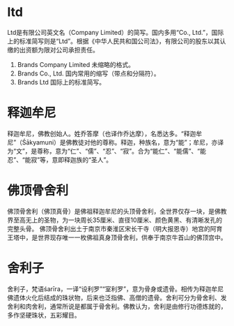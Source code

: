 # ltd
Ltd是有限公司英文名（Company Limited）的简写。国内多用“Co., Ltd.”，国际上的标准简写则是“Ltd”。根据《中华人民共和国公司法》，有限公司的股东以其认缴的出资额为限对公司承担责任。

1. Brands Company Limited 未缩略的格式。
2. Brands Co., Ltd. 国内常用的缩写（带点和分隔符）。
3. Brands Ltd 国际上的标准简写。

# 释迦牟尼
释迦牟尼，佛教创始人。姓乔答摩（也译作乔达摩），名悉达多。“释迦牟尼”（Śākyamuni）是佛教徒对他的尊称。释迦，种族名，意为“能”；牟尼，亦译为“文”，是尊称，意为“仁”、“儒”、“忍”、“寂”。合为“能仁”、“能儒”、“能忍”、“能寂”等，意即释迦族的“圣人”。

# 佛顶骨舍利
佛顶骨舍利（佛顶真骨）是佛祖释迦牟尼的头顶骨舍利，全世界仅存一块，是佛教界至高无上的圣物，为一块周长35厘米、直径10厘米、颜色黄黑、有清晰发孔的完整头骨。
佛顶骨舍利出土于南京市秦淮区宋长干寺（明大报恩寺）地宫的阿育王塔中，是世界现存唯一一枚佛祖真身顶骨舍利，供奉于南京牛首山的佛顶宫中。

# 舍利子
舍利子，梵语śarīra，一译“设利罗”“室利罗”，意为骨身或遗骨。相传为释迦牟尼佛遗体火化后结成的珠状物，后来也泛指佛、高僧的遗骨。舍利可分为骨舍利、发舍利和肉舍利，通常所说是都属于骨舍利。佛教认为，舍利是由修行功德炼就的，多作坚硬珠状，五彩耀目。
